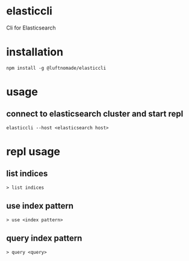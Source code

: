 # elasticcli

Cli for Elasticsearch

# installation

```
npm install -g @luftnomade/elasticcli
```

# usage

## connect to elasticsearch cluster and start repl

```
elasticcli --host <elasticsearch host>
```

# repl usage

## list indices

```
> list indices
```

## use index pattern

```
> use <index pattern>
```

## query index pattern

```
> query <query>
```
